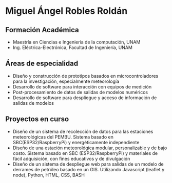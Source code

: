 # Miguel Ángel Robles Roldán

## Formación Académica

- Maestría en Ciencias e Ingeniería de la computación, UNAM
- Ing. Eléctrica-Electrónica, Facultad de Ingeniería, UNAM

## Áreas de especialidad

- Diseño y construcción de prototipos basados en microcontroladores para la investigación, especialmente meteorología
- Desarrollo de software para interacción con equipos de medición
- Post-procesamiento de datos de salidas de modelos numéricos
- Desarrollo de software para despliegue y acceso de información de salidas de modelos

## Proyectos en curso 

- Diseño de un sistema de recolección de datos para las estaciones meteorológicas del PEMBU. Sistema basado en SBC(ESP32/RaspberryPi) y energéticamente independiente
- Diseño de una estación meteorológica modular, personalizable y de bajo costo. Sistema basado en SBC (ESP32/RaspberryPi) y materiales de fácil adquisición, con fines educativos y de divulgación
- Diseño de un sistema de despliegue web para salidas de un modelo de derrames de petróleo basado en un GIS. Utilizando Javascript (leaflet y node), Python, HTML, CSS, BASH


